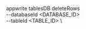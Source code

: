 appwrite tablesDB deleteRows \
        --databaseId <DATABASE_ID> \
        --tableId <TABLE_ID> \

